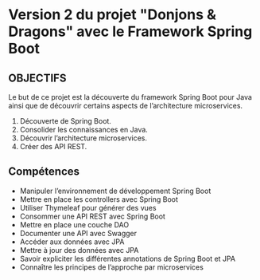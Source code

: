 # Version 2 du projet "Donjons & Dragons" avec le Framework Spring Boot

## OBJECTIFS
Le but de ce projet est la découverte du framework Spring Boot pour Java ainsi que de découvrir certains aspects de l’architecture microservices.

1. Découverte de Spring Boot.
2. Consolider les connaissances en Java.
3. Découvrir l’architecture microservices.
4. Créer des API REST.

## Compétences
+ Manipuler l’environnement de développement Spring Boot
+ Mettre en place les controllers avec Spring Boot
+ Utiliser Thymeleaf pour générer des vues
+ Consommer une API REST avec Spring Boot
+ Mettre en place une couche DAO
+ Documenter une API avec Swagger
+ Accéder aux données avec JPA
+ Mettre à jour des données avec JPA
+ Savoir expliciter les différentes annotations de Spring Boot et JPA
+ Connaître les principes de l’approche par microservices
